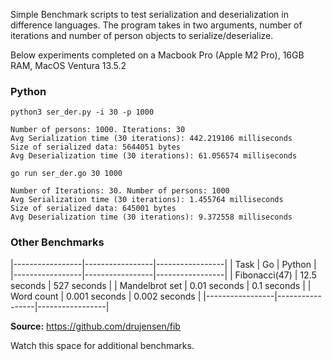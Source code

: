 Simple Benchmark scripts to test serialization and deserialization in difference languages.
The program takes in two arguments, number of iterations and number of person objects to serialize/deserialize.

Below experiments completed on a Macbook Pro (Apple M2 Pro), 16GB RAM, MacOS Ventura 13.5.2

### Python

```
python3 ser_der.py -i 30 -p 1000

Number of persons: 1000. Iterations: 30
Avg Serialization time (30 iterations): 442.219106 milliseconds
Size of serialized data: 5644051 bytes
Avg Deserialization time (30 iterations): 61.056574 milliseconds
```

```
go run ser_der.go 30 1000

Number of Iterations: 30. Number of persons: 1000
Avg Serialization time (30 iterations): 1.455764 milliseconds
Size of serialized data: 645001 bytes
Avg Deserialization time (30 iterations): 9.372558 milliseconds
```

### Other Benchmarks

|-----------------|-----------------|-----------------|
| Task            | Go              | Python          |
|-----------------|-----------------|-----------------|
| Fibonacci(47)   | 12.5 seconds    | 527 seconds     |
| Mandelbrot set  | 0.01 seconds    | 0.1 seconds     |
| Word count      | 0.001 seconds   | 0.002 seconds   |
|-----------------|-----------------|-----------------|

**Source:** https://github.com/drujensen/fib

Watch this space for additional benchmarks.
